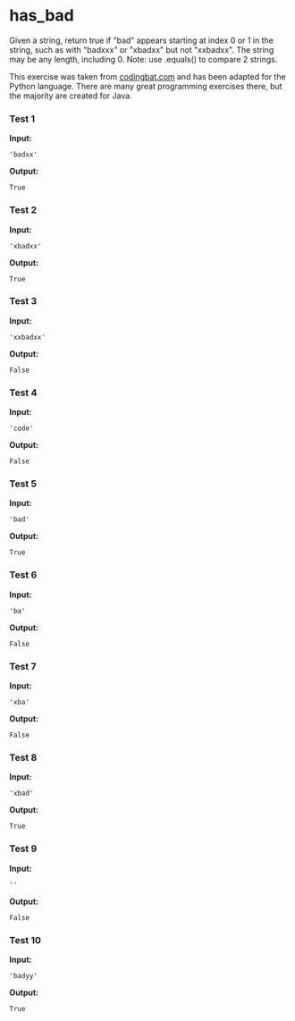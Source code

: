 # has_bad





Given a string, return true if "bad" appears starting at index 0 or 1 in the string, such as with "badxxx" or "xbadxx" but not "xxbadxx". The string may be any length, including 0. Note: use .equals() to compare 2 strings.

This exercise was taken from [codingbat.com](https://codingbat.com/prob/p139075) and has been adapted for the Python language. There are many great programming exercises there, but the majority are created for Java.






### Test 1
**Input:**
```
'badxx'
```
**Output:**
```
True
```
### Test 2
**Input:**
```
'xbadxx'
```
**Output:**
```
True
```
### Test 3
**Input:**
```
'xxbadxx'
```
**Output:**
```
False
```
### Test 4
**Input:**
```
'code'
```
**Output:**
```
False
```
### Test 5
**Input:**
```
'bad'
```
**Output:**
```
True
```
### Test 6
**Input:**
```
'ba'
```
**Output:**
```
False
```
### Test 7
**Input:**
```
'xba'
```
**Output:**
```
False
```
### Test 8
**Input:**
```
'xbad'
```
**Output:**
```
True
```
### Test 9
**Input:**
```
''
```
**Output:**
```
False
```
### Test 10
**Input:**
```
'badyy'
```
**Output:**
```
True
```

